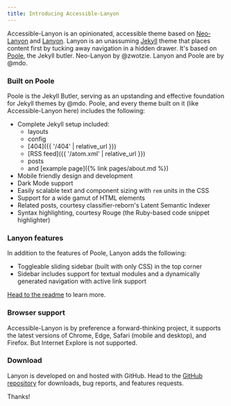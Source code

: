 ```yaml
---
title: Introducing Accessible-Lanyon
---
```


Accessible-Lanyon is an opinionated, accessible theme based on [Neo-Lanyon][1]
and [Lanyon](https://lanyon.getpoole.com). Lanyon is an unassuming
[Jekyll](https://jekyllrb.com) theme that places content first by tucking away
navigation in a hidden drawer.<!-- more --> It's based on
[Poole](https://getpoole.com), the Jekyll butler. Neo-Lanyon by @zwotzie. Lanyon
and Poole are by @mdo.

### Built on Poole

Poole is the Jekyll Butler, serving as an upstanding and effective foundation
for Jekyll themes by @mdo. Poole, and every theme built on it (like
Accessible-Lanyon here) includes the following:

- Complete Jekyll setup included:
  - layouts
  - config
  - [404]({{ '/404' | relative_url }})
  - [RSS feed]({{ '/atom.xml' | relative_url }})
  - posts
  - and [example page]({% link pages/about.md %})
- Mobile friendly design and development
- Dark Mode support
- Easily scalable text and component sizing with `rem` units in the CSS
- Support for a wide gamut of HTML elements
- Related posts, courtesy classifier-reborn's Latent Semantic Indexer
- Syntax highlighting, courtesy Rouge (the Ruby-based code snippet highlighter)

### Lanyon features

In addition to the features of Poole, Lanyon adds the following:

- Toggleable sliding sidebar (built with only CSS) in the top corner
- Sidebar includes support for textual modules and a dynamically generated
  navigation with active link support

[Head to the readme](https://github.com/TwoPizza9621536/accessible-lanyon) to
learn more.

### Browser support

Accessible-Lanyon is by preference a forward-thinking project, it supports the
latest versions of Chrome, Edge, Safari (mobile and desktop), and Firefox. But
Internet Explore is not supported.

### Download

Lanyon is developed on and hosted with GitHub. Head to the
[GitHub repository][2] for downloads, bug reports, and features requests.

Thanks!

[1]: https://github.com/zwotzie/neo-lanyon
[2]: https://github.com/TwoPizza9621536/
